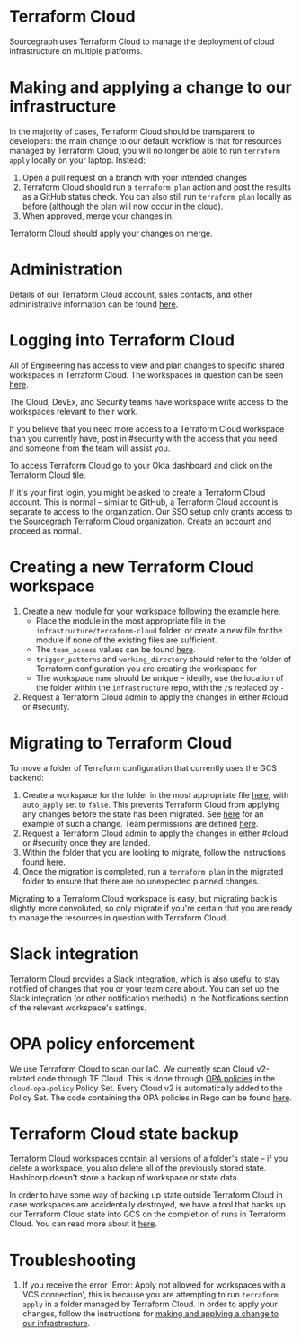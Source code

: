 # Terraform Cloud

Sourcegraph uses Terraform Cloud to manage the deployment of cloud infrastructure on multiple
platforms.

# Making and applying a change to our infrastructure

In the majority of cases, Terraform Cloud should be transparent to developers: the main change to
our default workflow is that for resources managed by Terraform Cloud, you will no longer be
able to run `terraform apply` locally on your laptop. Instead:

1. Open a pull request on a branch with your intended changes
2. Terraform Cloud should run a `terraform plan` action and post the results as a GitHub status check.
   You can also still run `terraform plan` locally as before (although the plan will now occur in
   the cloud).
3. When approved, merge your changes in.

Terraform Cloud should apply your changes on merge.

# Administration

Details of our Terraform Cloud account, sales contacts, and other administrative information can be
found [here][admin].

[admin]: https://docs.google.com/document/d/14DcNyh9HBH3xxrVB3jc_cBg79fsF72TksSQ9IaHD21c/edit#

# Logging into Terraform Cloud

All of Engineering has access to view and plan changes to specific shared workspaces in Terraform Cloud.
The workspaces in question can be seen [here][org-access].

The Cloud, DevEx, and Security teams have workspace write access to the workspaces relevant to their
work.

If you believe that you need more access to a Terraform Cloud workspace than you currently have, post
in #security with the access that you need and someone from the team will assist you.

To access Terraform Cloud go to your Okta dashboard and click on the Terraform Cloud tile.

If it's your first login, you might be asked to create a Terraform Cloud account. This is normal –
similar to GitHub, a Terraform Cloud account is separate to access to the organization. Our SSO setup
only grants access to the Sourcegraph Terraform Cloud organization. Create an account and proceed
as normal.

[org-access]: https://sourcegraph.sourcegraph.com/search?q=context:global+repo:%5Egithub%5C.com/sourcegraph/infrastructure%24+local.allow_org_plan_access&patternType=standard&sm=1&groupBy=path

# Creating a new Terraform Cloud workspace

1. Create a new module for your workspace following the example [here][security-module].
   - Place the module in the most appropriate file in the `infrastructure/terraform-cloud` folder, or
     create a new file for the module if none of the existing files are sufficient.
   - The `team_access` values can be found [here][tfc-permissions].
   - `trigger_patterns` and `working_directory` should refer to the folder of Terraform configuration
     you are creating the workspace for
   - The workspace `name` should be unique – ideally, use the location of the folder within the
     `infrastructure` repo, with the `/`s replaced by `-`
1. Request a Terraform Cloud admin to apply the changes in either #cloud or #security.

[security-module]: https://sourcegraph.sourcegraph.com/github.com/sourcegraph/infrastructure/-/blob/terraform-cloud/security.tf?L1

# Migrating to Terraform Cloud

To move a folder of Terraform configuration that currently uses the GCS backend:

1. Create a workspace for the folder in the most appropriate file [here][terraform-cloud-folder],
   with `auto_apply` set to `false`. This prevents Terraform Cloud from applying any changes before
   the state has been migrated. See [here][tfc-workspace-creation] for an example of such a change.
   Team permissions are defined [here][tfc-permissions].
1. Request a Terraform Cloud admin to apply the changes in either #cloud or #security once they are
   landed.
1. Within the folder that you are looking to migrate, follow the instructions found [here][migration].
1. Once the migration is completed, run a `terraform plan` in the migrated folder to ensure that
   there are no unexpected planned changes.

Migrating to a Terraform Cloud workspace is easy, but migrating back is slightly more convoluted,
so only migrate if you're certain that you are ready to manage the resources in question with
Terraform Cloud.

[terraform-cloud-folder]: https://sourcegraph.sourcegraph.com/github.com/sourcegraph/infrastructure/-/tree/terraform-cloud
[tfc-workspace-creation]: https://github.com/sourcegraph/infrastructure/pull/4388
[tfc-permissions]: https://sourcegraph.sourcegraph.com/github.com/sourcegraph/infrastructure/-/blob/terraform-cloud/locals.tf
[migration]: https://developer.hashicorp.com/terraform/tutorials/cloud/cloud-migrate

# Slack integration

Terraform Cloud provides a Slack integration, which is also useful to stay notified of changes that
you or your team care about. You can set up the Slack integration (or other notification methods)
in the Notifications section of the relevant workspace's settings.

# OPA policy enforcement

We use Terraform Cloud to scan our IaC. We currently scan Cloud v2-related code through TF Cloud. This is done through [OPA policies](https://developer.hashicorp.com/terraform/cloud-docs/policy-enforcement/opa) in the `cloud-opa-policy` Policy Set. Every Cloud v2 is automatically added to the Policy Set. The code containing the OPA policies in Rego can be found [here](https://github.com/sourcegraph/infrastructure/tree/main/security/tooling/opa-policies).

# Terraform Cloud state backup

Terraform Cloud workspaces contain all versions of a folder's state – if you delete a workspace, you
also delete all of the previously stored state. Hashicorp doesn't store a backup of workspace or state
data.

In order to have some way of backing up state outside Terraform Cloud in case workspaces are accidentally
destroyed, we have a tool that backs up our Terraform Cloud state into GCS on the completion of runs
in Terraform Cloud. You can read more about it [here][tfc-state-backup].

[tfc-state-backup]: https://github.com/sourcegraph/infrastructure/tree/main/security/terraform/functions-src-code/tfc-state-backup

# Troubleshooting

1. If you receive the error 'Error: Apply not allowed for workspaces with a VCS connection', this is
   because you are attempting to run `terraform apply` in a folder managed by Terraform Cloud. In order
   to apply your changes, follow the instructions for [making and applying a change to our infrastructure][change-instructions].

   [change-instructions]: #making-and-applying-a-change-to-our-infrastructure
